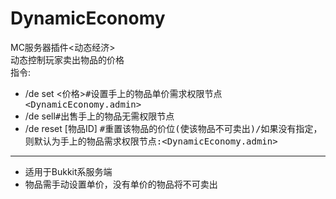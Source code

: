 # DynamicEconomy
MC服务器插件&lt;动态经济>  
  动态控制玩家卖出物品的价格  
  指令:
  - /de set <价格><kbd>#设置手上的物品单价</kbd><kbd>需求权限节点<DynamicEconomy.admin></kbd>
  - /de sell<kbd>#出售手上的物品</kbd><kbd>无需权限节点</kbd>
  - /de reset [物品ID] <kbd>#重置该物品的价位(使该物品不可卖出)/如果没有指定，则默认为手上的物品</kbd><kbd>需求权限节点:<DynamicEconomy.admin></kbd>
  
***
- 适用于Bukkit系服务端  
- 物品需手动设置单价，没有单价的物品将不可卖出
